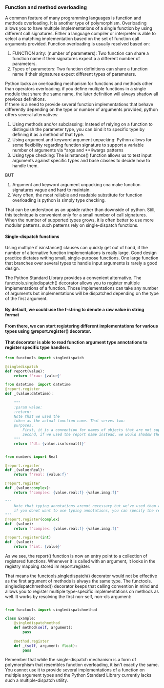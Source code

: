 ### Function and method overloading
A common feature of many programming languages is function and methods overloading.  It is another type of 
polymorphism. Overloading allows you to have multiple implementations of a single function by using different 
call signatures. Either a language compiler or interpreter is able to select a matching implementation 
based on the set of function call arguments provided. Function overloading is usually resolved based on:
1. FUNCTION arity: (number of parameters): Two function can share a function name if their signatures expect a 
a different number of parameters. 
2. Types of parameters: Two function definitions can share a function name if their signatures expect different
types of parameters.  

Python lacks an overloading mechanism for functions and methods other than operators overloading. if you define 
multiple functions in a single module that share the same name, the later definition will always shadow all previous
definitions.  
If there is a need to provide several function implementations that behave differently depending on the type or number 
of  arguments provided, python offers several alternatives: 
1. Using methods and/or subclassing: Instead of relying on a function to distinguish the parameter type, 
you can bind it to specific type by defining  it as a method of that type.  
2. Using argument and keyword argument unpacking: Python allows for some flexibility regarding function
signature to support a variable number of arguments via *args and **Kwargs patterns 
3. Using type checking: The isinstance() function allows us to test input arguments against specific types and base
classes to decide how to handle them.

BUT 
1. Argument and keyword argument unpacking cna make function signatures vague and hard to maintain. 
2. Very often, the most reliable and readable substitute for function overloading is python is simply
type checking.  

That can be understood as an upside rather than downside of python. Still, this technique is convenient only for a small
number of call signatures. When the number of supported types grows, it is often better to use more modular patterns. 
such patterns rely on single-dispatch functions. 


#### Single-dispatch functions
Using multiple if isinstance() clauses can quickly get out of hand, if the number of alternative function implementations is 
really large. Good design practice dictates writing small, single-purpose functions. 
One large function that branches over several types to handle input arguments is rarely a good design.  

The Python Standard Library provides a convenient alternative. The functools.singledispatch() decorator allows you to 
register multiple implementations of a function. Those implementations can take any number of arguments but implementations will
be dispatched depending on the type of the first argument. 


#### By default, we could use the f-string to denote a raw value in string format

#### From there, we can start registering different implementations for various types using @report.register() decorator.  
#### That decorator is able to read function argument type annotations to register specific type handlers.  

```python
from functools import singledispatch

@singledispatch
def report(value):
    return f'raw: {value}'

from datetime  import datetime
@report.register
def _(value:datetime):
    
    """
    :param value: 
    :return: 
    Note that we used the
    token as the actual function name. That serves two: 
    purposes. 
        First, it is a convention for names of objects that are not supposed to be used explicitly. 
        Second, if we used the report name instead, we would shadow the original function, thus losing the ability to access it and register new types.
    """
    return f'dt: {value.isoformat()}'


from numbers import Real

@report.register
def _(value:Real):
    return f'real: {value:f}'

@report.register
def _(value:complex):
    return f"complex: {value.real:f} {value.imag:f}"

"""
    Note that typing annotations arenot necessary but we've used them as an element of good practices.
    if you donot want to use typing annotations, you can specify the registered type as the register() method argument. 
"""
@report.register(complex)
def _(value):
    return f"complex: {value.real:f} {value.imag:f}"

@report.register(int)
def _(value):
    return f'int: {value}'

```


As we see, the report() function is now an entry point to a collection of registered 
functions.  Whenever it is called with an argument, it looks in the registry mapping stored im report.register.  

That means the functools.singledispatch() decorator would not be
effective as the first argument of methods is always the same type. The functools.
singledispatchmethod() decorator keeps that calling convention in mind and allows
you to register multiple type-specific implementations on methods as well. It works
by resolving the first non-self, non-cls argument:
```python

from functools import singledispatchmethod

class Example:
    @singledispatchmethod
    def method(self, argument):
        pass
    
    @method.register
    def _(self, argument: float):
        pass

```

Remember that while the single-dispatch mechanism is a form of polymorphism that
resembles function overloading, it isn't exactly the same. You cannot use it to provide
several implementations of a function on multiple argument types and the Python
Standard Library currently lacks such a multiple-dispatch utility.








